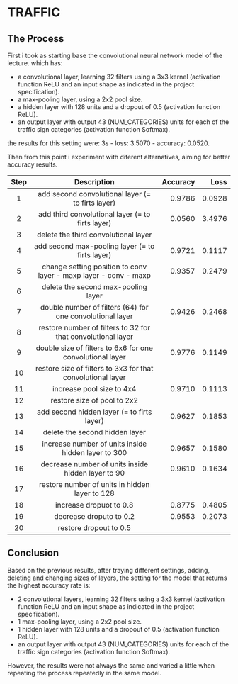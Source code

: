 # TRAFFIC

## The Process

First i took as starting base the convolutional neural network model of the lecture.
which has:

- a convolutional layer, learning 32 filters using a 3x3 kernel (activation function ReLU and an input shape as indicated in the project specification).
- a max-pooling layer, using a 2x2 pool size.
- a hidden layer with 128 units and a dropout of 0.5 (activation function ReLU).
- an output layer with output 43 (NUM_CATEGORIES) units for each of the traffic sign categories (activation function Softmax).

the results for this setting were: 3s - loss: 3.5070 - accuracy: 0.0520.

Then from this point i experiment with diferent alternatives, aiming for better accuracy results.

| Step  | Description                                                      | Accuracy  | Loss    |
|:-----:|:----------------------------------------------------------------:| ---------:| -------:|
| 1     | add second convolutional layer (= to firts layer)                |    0.9786 |  0.0928 |
| 2     | add third convolutional layer (= to firts layer)                 |    0.0560 |  3.4976 |
| 3     | delete the third convolutional layer                             |           |         |
| 4     | add second max-pooling layer (= to firts layer)                  |    0.9721 |  0.1117 |
| 5     | change setting position to conv layer - maxp layer - conv - maxp |    0.9357 |  0.2479 |
| 6     | delete the second max-pooling layer                              |           |         |
| 7     | double number of filters (64) for one convolutional layer        |    0.9426 |  0.2468 |
| 8     | restore number of filters to 32 for that convolutional layer     |           |         |
| 9     | double size of filters to 6x6 for one convolutional layer        |    0.9776 |  0.1149 |
| 10    | restore size of filters to 3x3 for that convolutional layer      |           |         |
| 11    | increase pool size to 4x4                                        |    0.9710 |  0.1113 |
| 12    | restore size of pool to 2x2                                      |           |         |
| 13    | add second hidden layer (= to firts layer)                       |    0.9627 |  0.1853 |
| 14    | delete the second hidden layer                                   |           |         |
| 15    | increase number of units inside hidden layer to 300              |    0.9657 |  0.1580 |
| 16    | decrease number of units inside hidden layer to 90               |    0.9610 |  0.1634 |
| 17    | restore number of units in hidden layer to 128                   |           |         |
| 18    | increase dropuot to 0.8                                          |    0.8775 |  0.4805 |
| 19    | decrease droputo to 0.2                                          |    0.9553 |  0.2073 |
| 20    | restore dropout to 0.5                                           |           |         |

## Conclusion

Based on the previous results, after traying different settings, adding, deleting and changing sizes of layers, the setting for the model that returns the highest accuracy rate is:

- 2 convolutional layers, learning 32 filters using a 3x3 kernel (activation function ReLU and an input shape as indicated in the project specification).
- 1 max-pooling layer, using a 2x2 pool size.
- 1 hidden layer with 128 units and a dropout of 0.5 (activation function ReLU).
- an output layer with output 43 (NUM_CATEGORIES) units for each of the traffic sign categories (activation function Softmax).

However, the results were not always the same and varied a little when repeating the process repeatedly in the same model.
